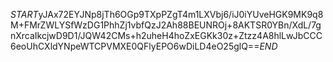 $START$yJAx72EYJNp8jTh6OGp9TXpPZgT4m1LXVbj6/iJ0iYUveHGK9MK9q8M+FMrZWLYSfWzDG1PhhZj1vbfQzJ2Ah88BEUNROj+8AKTSR0YBn/XdL/7gnXrcaIkcjwD9D1/JQW42CMs+h2uheH4hoZxEGKk30z+Ztzz4A8hlLwJbCCC6eoUhCXldYNpeWTCPVMXE0QFlyEPO6wDiLD4eO25glQ==$END$